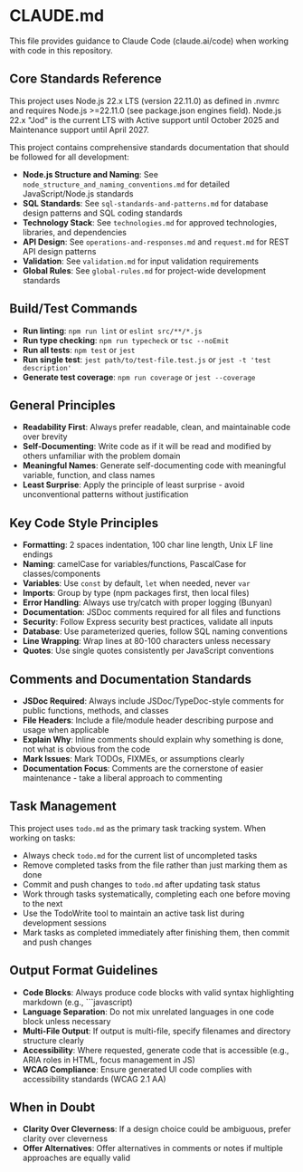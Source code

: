 # CLAUDE.md

This file provides guidance to Claude Code (claude.ai/code) when working with code in this repository.

## Core Standards Reference

This project uses Node.js 22.x LTS (version 22.11.0) as defined in .nvmrc and requires Node.js >=22.11.0 (see
package.json engines field). Node.js 22.x "Jod" is the current LTS with Active support until October 2025 and
Maintenance support until April 2027.

This project contains comprehensive standards documentation that should be followed for all development:

- **Node.js Structure and Naming**: See `node_structure_and_naming_conventions.md` for detailed JavaScript/Node.js standards
- **SQL Standards**: See `sql-standards-and-patterns.md` for database design patterns and SQL coding standards
- **Technology Stack**: See `technologies.md` for approved technologies, libraries, and dependencies
- **API Design**: See `operations-and-responses.md` and `request.md` for REST API design patterns
- **Validation**: See `validation.md` for input validation requirements
- **Global Rules**: See `global-rules.md` for project-wide development standards

## Build/Test Commands

- **Run linting**: `npm run lint` or `eslint src/**/*.js`
- **Run type checking**: `npm run typecheck` or `tsc --noEmit`
- **Run all tests**: `npm test` or `jest`
- **Run single test**: `jest path/to/test-file.test.js` or `jest -t 'test description'`
- **Generate test coverage**: `npm run coverage` or `jest --coverage`

## General Principles

- **Readability First**: Always prefer readable, clean, and maintainable code over brevity
- **Self-Documenting**: Write code as if it will be read and modified by others unfamiliar with the problem domain
- **Meaningful Names**: Generate self-documenting code with meaningful variable, function, and class names
- **Least Surprise**: Apply the principle of least surprise - avoid unconventional patterns without justification

## Key Code Style Principles

- **Formatting**: 2 spaces indentation, 100 char line length, Unix LF line endings
- **Naming**: camelCase for variables/functions, PascalCase for classes/components
- **Variables**: Use `const` by default, `let` when needed, never `var`
- **Imports**: Group by type (npm packages first, then local files)
- **Error Handling**: Always use try/catch with proper logging (Bunyan)
- **Documentation**: JSDoc comments required for all files and functions
- **Security**: Follow Express security best practices, validate all inputs
- **Database**: Use parameterized queries, follow SQL naming conventions
- **Line Wrapping**: Wrap lines at 80-100 characters unless necessary
- **Quotes**: Use single quotes consistently per JavaScript conventions

## Comments and Documentation Standards

- **JSDoc Required**: Always include JSDoc/TypeDoc-style comments for public functions, methods, and classes
- **File Headers**: Include a file/module header describing purpose and usage when applicable
- **Explain Why**: Inline comments should explain why something is done, not what is obvious from the code
- **Mark Issues**: Mark TODOs, FIXMEs, or assumptions clearly
- **Documentation Focus**: Comments are the cornerstone of easier maintenance - take a liberal approach to commenting

## Task Management

This project uses `todo.md` as the primary task tracking system. When working on tasks:

- Always check `todo.md` for the current list of uncompleted tasks
- Remove completed tasks from the file rather than just marking them as done
- Commit and push changes to `todo.md` after updating task status
- Work through tasks systematically, completing each one before moving to the next
- Use the TodoWrite tool to maintain an active task list during development sessions
- Mark tasks as completed immediately after finishing them, then commit and push changes

## Output Format Guidelines

- **Code Blocks**: Always produce code blocks with valid syntax highlighting markdown (e.g., ```javascript)
- **Language Separation**: Do not mix unrelated languages in one code block unless necessary
- **Multi-File Output**: If output is multi-file, specify filenames and directory structure clearly
- **Accessibility**: Where requested, generate code that is accessible (e.g., ARIA roles in HTML, focus management in JS)
- **WCAG Compliance**: Ensure generated UI code complies with accessibility standards (WCAG 2.1 AA)

## When in Doubt

- **Clarity Over Cleverness**: If a design choice could be ambiguous, prefer clarity over cleverness
- **Offer Alternatives**: Offer alternatives in comments or notes if multiple approaches are equally valid
